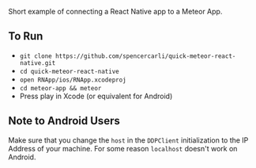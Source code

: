 Short example of connecting a React Native app to a Meteor App.

## To Run

- `git clone https://github.com/spencercarli/quick-meteor-react-native.git`
- `cd quick-meteor-react-native`
- `open RNApp/ios/RNApp.xcodeproj`
- `cd meteor-app && meteor`
- Press play in Xcode (or equivalent for Android)

## Note to Android Users

Make sure that you change the `host` in the `DDPClient` initialization to the IP Address of your machine. For some reason `localhost` doesn't work on Android.
